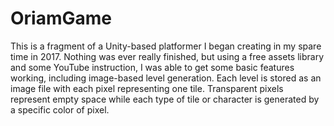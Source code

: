 # OriamGame
This is a fragment of a Unity-based platformer I began creating in my spare time in 2017. Nothing was ever really finished, but using a free assets library and some YouTube instruction, I was able to get some basic features working, including image-based level generation. Each level is stored as an image file with each pixel representing one tile. Transparent pixels represent empty space while each type of tile or character is generated by a specific color of pixel.
